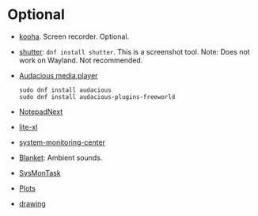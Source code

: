# Optional

- [kooha](https://github.com/SeaDve/Kooha). Screen recorder. Optional.
- [shutter](https://shutter-project.org/): `dnf install shutter`. This is a screenshot tool. Note: Does not work on Wayland. Not recommended.
- [Audacious media player](https://audacious-media-player.org/)

    ```shell
    sudo dnf install audacious
    sudo dnf install audacious-plugins-freeworld
    ```

- [NotepadNext](https://github.com/dail8859/NotepadNext)
- [lite-xl](https://github.com/lite-xl/lite-xl)
- [system-monitoring-center](https://github.com/hakandundar34coding/system-monitoring-center)
- [Blanket](https://github.com/rafaelmardojai/blanket): Ambient sounds.
- [SysMonTask](https://github.com/KrispyCamel4u/SysMonTask)
- [Plots](https://github.com/alexhuntley/Plots/)
- [drawing](https://github.com/maoschanz/drawing)
